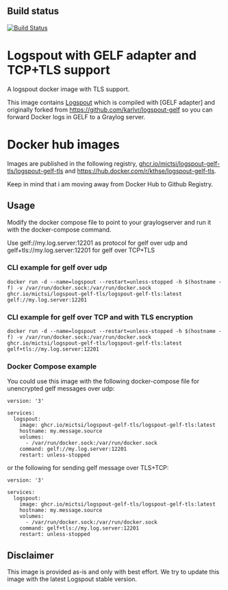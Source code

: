 ## Build status
[![Build Status](https://dev.azure.com/ktharchitecture/logspout-gelf-tls/_apis/build/status/mictsi.logspout-gelf-tls?branchName=master)](https://dev.azure.com/ktharchitecture/logspout-gelf-tls/_build/latest?definitionId=5&branchName=master)

# Logspout with GELF adapter and TCP+TLS support
A logspout docker image with TLS support. 

This image contains [Logspout](https://github.com/gliderlabs/logspout) which is compiled with [GELF adapter] and originally forked from https://github.com/karlvr/logspout-gelf so you can forward Docker logs in GELF to a Graylog server.

# Docker hub images
Images are published in the following registry, [ghcr.io/mictsi/logspout-gelf-tls/logspout-gelf-tls](https://github.com/mictsi/logspout-gelf-tls/pkgs/container/logspout-gelf-tls%2Flogspout-gelf-tls) and https://hub.docker.com/r/kthse/logspout-gelf-tls. 

Keep in mind that i am moving away from Docker Hub to Github Registry.

## Usage
Modify the docker compose file to point to your graylogserver and run it with the docker-compose command.

Use  gelf://my.log.server:12201 as protocol for gelf over udp and gelf+tls://my.log.server:12201 for gelf over TCP+TLS

### CLI example for gelf over udp
`docker run -d --name=logspout --restart=unless-stopped -h $(hostname -f) -v /var/run/docker.sock:/var/run/docker.sock ghcr.io/mictsi/logspout-gelf-tls/logspout-gelf-tls:latest gelf://my.log.server:12201`

### CLI example for gelf over TCP and with TLS encryption
`docker run -d --name=logspout --restart=unless-stopped -h $(hostname -f) -v /var/run/docker.sock:/var/run/docker.sock ghcr.io/mictsi/logspout-gelf-tls/logspout-gelf-tls:latest gelf+tls://my.log.server:12201`

### Docker Compose example
You could use this image with the following docker-compose file for unencrypted gelf messages over udp:

```
version: '3'

services:
  logspout:
    image: ghcr.io/mictsi/logspout-gelf-tls/logspout-gelf-tls:latest
    hostname: my.message.source
    volumes:
      - /var/run/docker.sock:/var/run/docker.sock
    command: gelf://my.log.server:12201
    restart: unless-stopped
```

or the following for sending gelf message over TLS+TCP: 

```
version: '3'

services:
  logspout:
    image: ghcr.io/mictsi/logspout-gelf-tls/logspout-gelf-tls:latest
    hostname: my.message.source
    volumes:
      - /var/run/docker.sock:/var/run/docker.sock
    command: gelf+tls://my.log.server:12201
    restart: unless-stopped
```

## Disclaimer

This image is provided as-is and only with best effort. We try to update this image with the latest Logspout stable version. 
